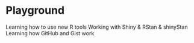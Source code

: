 # Playground
Learning how to use new R tools
Working with Shiny & RStan & shinyStan
Learning how GitHub and Gist work
